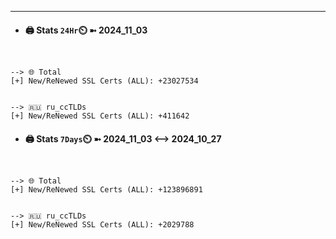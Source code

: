

---
- #### 🖨️ **Stats** `24Hr`⏲️ ➼ 2024_11_03
```console


--> 🌐 Total
[+] New/ReNewed SSL Certs (ALL): +23027534


--> 🇷🇺 ru_ccTLDs
[+] New/ReNewed SSL Certs (ALL): +411642

```

- #### 🖨️ **Stats** `7Days`⏲️ ➼ 2024_11_03 <--> 2024_10_27
```console


--> 🌐 Total
[+] New/ReNewed SSL Certs (ALL): +123896891


--> 🇷🇺 ru_ccTLDs
[+] New/ReNewed SSL Certs (ALL): +2029788

```

